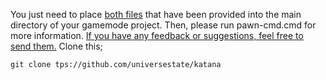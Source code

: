 You just need to place [both files](https://github.com/universestate/katana/tree/main/src) that have been provided into the main directory of your gamemode project. Then, please run pawn-cmd.cmd for more information. [If you have any feedback or suggestions, feel free to send them.](https://github.com/universestate/katana/issues)
Clone this;
```
git clone tps://github.com/universestate/katana
```

